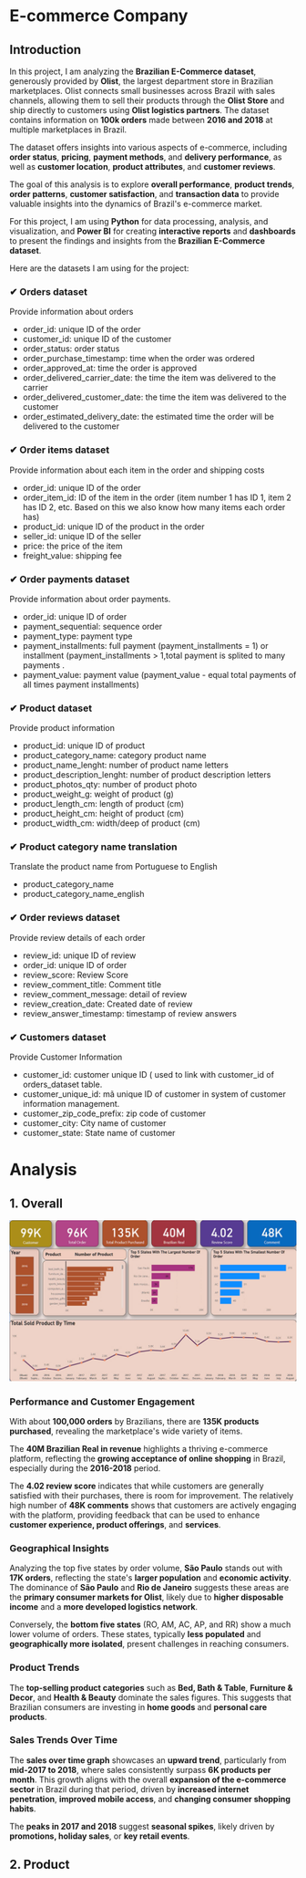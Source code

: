 #  E-commerce Company
## Introduction
In this project, I am analyzing the **Brazilian E-Commerce dataset**, generously provided by **Olist**, the largest department store in Brazilian marketplaces. Olist connects small businesses across Brazil with sales channels, allowing them to sell their products through the **Olist Store** and ship directly to customers using **Olist logistics partners**. The dataset contains information on **100k orders** made between **2016 and 2018** at multiple marketplaces in Brazil.

The dataset offers insights into various aspects of e-commerce, including **order status**, **pricing**, **payment methods**, and **delivery performance**, as well as **customer location**, **product attributes**, and **customer reviews**. 

The goal of this analysis is to explore **overall performance**, **product trends**, **order patterns**, **customer satisfaction**, and **transaction data** to provide valuable insights into the dynamics of Brazil's e-commerce market.

For this project, I am using **Python** for data processing, analysis, and visualization, and **Power BI** for creating **interactive reports** and **dashboards** to present the findings and insights from the **Brazilian E-Commerce dataset**.



Here are the datasets I am using for the project:

### ✔ Orders dataset
Provide information about orders
- order_id: unique ID of the order
- customer_id: unique ID of the customer
- order_status: order status
- order_purchase_timestamp: time when the order was ordered
- order_approved_at: time the order is approved
- order_delivered_carrier_date: the time the item was delivered to the carrier
- order_delivered_customer_date: the time the item was delivered to the customer
- order_estimated_delivery_date: the estimated time the order will be delivered to the customer

### ✔ Order items dataset  
Provide information about each item in the order and shipping costs
- order_id: unique ID of the order
- order_item_id: ID of the item in the order (item number 1 has ID 1, item 2 has ID 2, etc. Based on this we also know how many items each order has)
- product_id: unique ID of the product in the order
- seller_id: unique ID of the seller
- price: the price of the item
- freight_value: shipping fee

### ✔ Order payments dataset
Provide information about order payments.
- order_id: unique ID of order
- payment_sequential: sequence order
- payment_type: payment type
- payment_installments: full payment (payment_installments = 1) or installment (payment_installments > 1,total payment is splited to many payments .
- payment_value: payment value (payment_value - equal total payments of all times payment installments)

### ✔ Product dataset 
Provide product information
- product_id: unique ID of product
- product_category_name: category product name 
- product_name_lenght: number of product name letters
- product_description_lenght: number of product description letters
- product_photos_qty: number of product photo
- product_weight_g: weight of product  (g)
- product_length_cm: length of product (cm)
- product_height_cm: height of product (cm)
- product_width_cm: width/deep of product (cm)

### ✔ Product category name translation
Translate the product name from Portuguese to English

- product_category_name
- product_category_name_english

### ✔ Order reviews dataset 
Provide review details of each order
- review_id: unique ID of review
- order_id: unique ID of order
- review_score: Review Score
- review_comment_title: Comment title
- review_comment_message: detail of review
- review_creation_date: Created date of review
- review_answer_timestamp: timestamp of review answers

### ✔ Customers dataset
Provide Customer Information 

- customer_id: customer unique ID ( used to link with customer_id of orders_dataset table.
- customer_unique_id: mã unique ID of customer in system of customer information management. 
- customer_zip_code_prefix: zip code of customer
- customer_city: City name of customer 
- customer_state: State name of customer

# Analysis
## 1. Overall 
![image](Image/Overall.png)

### Performance and Customer Engagement
With about **100,000 orders** by Brazilians, there are **135K products purchased**, revealing the marketplace's wide variety of items.

The **40M Brazilian Real in revenue** highlights a thriving e-commerce platform, reflecting the **growing acceptance of online shopping** in Brazil, especially during the **2016-2018** period.

The **4.02 review score** indicates that while customers are generally satisfied with their purchases, there is room for improvement. The relatively high number of **48K comments** shows that customers are actively engaging with the platform, providing feedback that can be used to enhance **customer experience, product offerings**, and **services**.

### Geographical Insights
Analyzing the top five states by order volume, **São Paulo** stands out with **17K orders**, reflecting the state's **larger population** and **economic activity**. The dominance of **São Paulo** and **Rio de Janeiro** suggests these areas are the **primary consumer markets for Olist**, likely due to **higher disposable income** and a **more developed logistics network**.

Conversely, the **bottom five states** (RO, AM, AC, AP, and RR) show a much lower volume of orders. These states, typically **less populated** and **geographically more isolated**, present challenges in reaching consumers.

### Product Trends
The **top-selling product categories** such as **Bed, Bath & Table**, **Furniture & Decor**, and **Health & Beauty** dominate the sales figures. This suggests that Brazilian consumers are investing in **home goods** and **personal care products**.

### Sales Trends Over Time
The **sales over time graph** showcases an **upward trend**, particularly from **mid-2017 to 2018**, where sales consistently surpass **6K products per month**. This growth aligns with the overall **expansion of the e-commerce sector** in Brazil during that period, driven by **increased internet penetration**, **improved mobile access**, and **changing consumer shopping habits**.

The **peaks in 2017 and 2018** suggest **seasonal spikes**, likely driven by **promotions, holiday sales**, or **key retail events**.

## 2. Product
